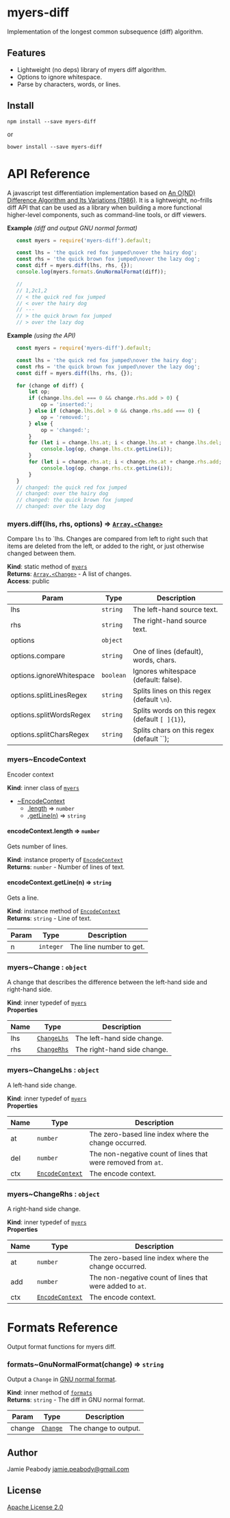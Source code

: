 # myers-diff

Implementation of the longest common subsequence (diff) algorithm.

## Features

* Lightweight (no deps) library of myers diff algorithm.
* Options to ignore whitespace.
* Parse by characters, words, or lines.

## Install

`npm install --save myers-diff`

or

`bower install --save myers-diff`

# API Reference

A javascript test differentiation implementation based on 
[An O(ND) Difference Algorithm and Its Variations (1986)](https://github.com/wickedest/myers-diff/blob/master/www.xmailserver.org/diff2.pdf).
It is a lightweight, no-frills diff API that can be used as a library when building a more
functional higher-level components, such as command-line tools, or diff viewers.

**Example** *(diff and output GNU normal format)*  
```javascript
   const myers = require('myers-diff').default;

   const lhs = 'the quick red fox jumped\nover the hairy dog';
   const rhs = 'the quick brown fox jumped\nover the lazy dog';
   const diff = myers.diff(lhs, rhs, {});
   console.log(myers.formats.GnuNormalFormat(diff));

   //
   // 1,2c1,2
   // < the quick red fox jumped
   // < over the hairy dog
   // ---
   // > the quick brown fox jumped
   // > over the lazy dog
```
**Example** *(using the API)*  
```javascript
   const myers = require('myers-diff').default;

   const lhs = 'the quick red fox jumped\nover the hairy dog';
   const rhs = 'the quick brown fox jumped\nover the lazy dog';
   const diff = myers.diff(lhs, rhs, {});

   for (change of diff) {
       let op;
       if (change.lhs.del === 0 && change.rhs.add > 0) {
           op = 'inserted:';
       } else if (change.lhs.del > 0 && change.rhs.add === 0) {
           op = 'removed:';
       } else {
           op = 'changed:';
       }
       for (let i = change.lhs.at; i < change.lhs.at + change.lhs.del; i++) {
           console.log(op, change.lhs.ctx.getLine(i));
       }
       for (let i = change.rhs.at; i < change.rhs.at + change.rhs.add; i++) {
           console.log(op, change.rhs.ctx.getLine(i));
       }
   }
   // changed: the quick red fox jumped
   // changed: over the hairy dog
   // changed: the quick brown fox jumped
   // changed: over the lazy dog
```
<a name="module_myers.diff"></a>

### myers.diff(lhs, rhs, options) ⇒ [<code>Array.&lt;Change&gt;</code>](#module_myers..Change)
Compare `lhs` to `lhs.  Changes are compared from left to right such that items are
deleted from the left, or added to the right, or just otherwise changed between them.

**Kind**: static method of [<code>myers</code>](#module_myers)  
**Returns**: [<code>Array.&lt;Change&gt;</code>](#module_myers..Change) - A list of changes.  
**Access**: public  

| Param | Type | Description |
| --- | --- | --- |
| lhs | <code>string</code> | The left-hand source text. |
| rhs | <code>string</code> | The right-hand source text. |
| options | <code>object</code> |  |
| options.compare | <code>string</code> | One of lines (default), words, chars. |
| options.ignoreWhitespace | <code>boolean</code> | Ignores whitespace (default: false). |
| options.splitLinesRegex | <code>string</code> | Splits lines on this regex (default `\n`). |
| options.splitWordsRegex | <code>string</code> | Splits words on this regex (default `[ ]{1}`), |
| options.splitCharsRegex | <code>string</code> | Splits chars on this regex (default ``); |

<a name="module_myers..EncodeContext"></a>

### myers~EncodeContext
Encoder context

**Kind**: inner class of [<code>myers</code>](#module_myers)  

* [~EncodeContext](#module_myers..EncodeContext)
    * [.length](#module_myers..EncodeContext+length) ⇒ <code>number</code>
    * [.getLine(n)](#module_myers..EncodeContext+getLine) ⇒ <code>string</code>

<a name="module_myers..EncodeContext+length"></a>

#### encodeContext.length ⇒ <code>number</code>
Gets number of lines.

**Kind**: instance property of [<code>EncodeContext</code>](#module_myers..EncodeContext)  
**Returns**: <code>number</code> - Number of lines of text.  
<a name="module_myers..EncodeContext+getLine"></a>

#### encodeContext.getLine(n) ⇒ <code>string</code>
Gets a line.

**Kind**: instance method of [<code>EncodeContext</code>](#module_myers..EncodeContext)  
**Returns**: <code>string</code> - Line of text.  

| Param | Type | Description |
| --- | --- | --- |
| n | <code>integer</code> | The line number to get. |

<a name="module_myers..Change"></a>

### myers~Change : <code>object</code>
A change that describes the difference between the left-hand side and right-hand side.

**Kind**: inner typedef of [<code>myers</code>](#module_myers)  
**Properties**

| Name | Type | Description |
| --- | --- | --- |
| lhs | [<code>ChangeLhs</code>](#module_myers..ChangeLhs) | The left-hand side change. |
| rhs | [<code>ChangeRhs</code>](#module_myers..ChangeRhs) | The right-hand side change. |

<a name="module_myers..ChangeLhs"></a>

### myers~ChangeLhs : <code>object</code>
A left-hand side change.

**Kind**: inner typedef of [<code>myers</code>](#module_myers)  
**Properties**

| Name | Type | Description |
| --- | --- | --- |
| at | <code>number</code> | The zero-based line index where the change occurred. |
| del | <code>number</code> | The non-negative count of lines that were removed from `at`. |
| ctx | [<code>EncodeContext</code>](#module_myers..EncodeContext) | The encode context. |

<a name="module_myers..ChangeRhs"></a>

### myers~ChangeRhs : <code>object</code>
A right-hand side change.

**Kind**: inner typedef of [<code>myers</code>](#module_myers)  
**Properties**

| Name | Type | Description |
| --- | --- | --- |
| at | <code>number</code> | The zero-based line index where the change occurred. |
| add | <code>number</code> | The non-negative count of lines that were added to `at`. |
| ctx | [<code>EncodeContext</code>](#module_myers..EncodeContext) | The encode context. |


# Formats Reference

Output format functions for myers diff.

<a name="module_formats..GnuNormalFormat"></a>

### formats~GnuNormalFormat(change) ⇒ <code>string</code>
Output a `Change` in
[GNU normal format](http://www.gnu.org/software/diffutils/manual/html_node/Example-Normal.html#Example-Normal).

**Kind**: inner method of [<code>formats</code>](#module_formats)  
**Returns**: <code>string</code> - The diff in GNU normal format.  

| Param | Type | Description |
| --- | --- | --- |
| change | [<code>Change</code>](#module_myers..Change) | The change to output. |


## Author

Jamie Peabody <jamie.peabody@gmail.com> 

## License

[Apache License 2.0](https://www.apache.org/licenses/LICENSE-2.0)
